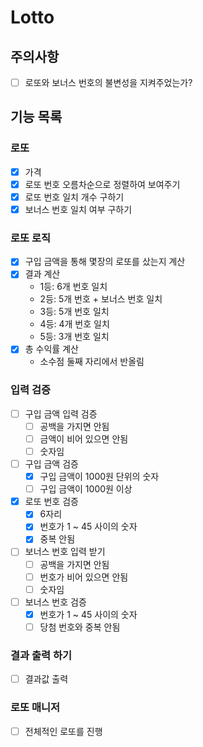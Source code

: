 # Lotto

## 주의사항

+ [ ] 로또와 보너스 번호의 불변성을 지켜주었는가?

## 기능 목록

### 로또

+ [x] 가격
+ [x] 로또 번호 오름차순으로 정렬하여 보여주기
+ [x] 로또 번호 일치 개수 구하기
+ [x] 보너스 번호 일치 여부 구하기

### 로또 로직

+ [x] 구입 금액을 통해 몇장의 로또를 샀는지 계산
+ [x] 결과 계산
    - 1등: 6개 번호 일치
    - 2등: 5개 번호 + 보너스 번호 일치
    - 3등: 5개 번호 일치
    - 4등: 4개 번호 일치
    - 5등: 3개 번호 일치
+ [x] 총 수익률 계산
    - 소수점 둘째 자리에서 반올림

### 입력 검증

+ [ ] 구입 금액 입력 검증
    - [ ] 공백을 가지면 안됨
    - [ ] 금액이 비어 있으면 안됨
    - [ ] 숫자임

+ [ ] 구입 금액 검증
  - [x] 구입 금액이 1000원 단위의 숫자
  - [ ] 구입 금액이 1000원 이상

+ [x] 로또 번호 검증
  - [x] 6자리
  - [x] 번호가 1 ~ 45 사이의 숫자
  - [x] 중복 안됨

+ [ ] 보너스 번호 입력 받기
    - [ ] 공백을 가지면 안됨
    - [ ] 번호가 비어 있으면 안됨
    - [ ] 숫자임

+ [ ] 보너스 번호 검증
    - [x] 번호가 1 ~ 45 사이의 숫자
    - [ ] 당첨 번호와 중복 안됨

### 결과 출력 하기

+ [ ] 결과값 출력

### 로또 매니저

+ [ ] 전체적인 로또를 진행